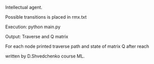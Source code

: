 Intellectual agent.

Possible transitions is placed in rmx.txt

Execution: python main.py

Output: Traverse and Q matrix

For each node printed traverse path and state of matrix Q after reach

written by D.Shvedchenko course ML.
